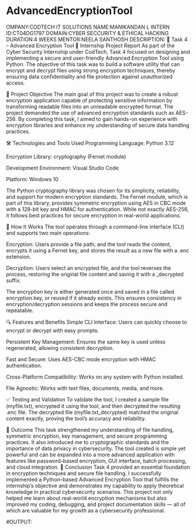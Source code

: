 # AdvancedEncryptionTool

OMPANY:CODTECH IT SOLUTIONS
NAME:MANIKANDAN L
INTERN ID:CT04DG1797
DOMAIN:CYBER SECCURITY & ETHICAL HACKING
DURATION:4 WEEKS
MENTOR:NEELA SANTHOSH
DESCRIPTION:
🔐 Task 4 – Advanced Encryption Tool
📄 Internship Project Report
As part of the Cyber Security Internship under CodTech, Task 4 focused on designing and implementing a secure and user-friendly Advanced Encryption Tool using Python. The objective of this task was to build a software utility that can encrypt and decrypt files using strong encryption techniques, thereby ensuring data confidentiality and file protection against unauthorized access.

🧩 Project Objective
The main goal of this project was to create a robust encryption application capable of protecting sensitive information by transforming readable files into an unreadable encrypted format. The project demanded the use of advanced encryption standards such as AES-256. By completing this task, I aimed to gain hands-on experience with encryption libraries and enhance my understanding of secure data handling practices.

🛠️ Technologies and Tools Used
Programming Language: Python 3.12

Encryption Library: cryptography (Fernet module)

Development Environment: Visual Studio Code

Platform: Windows 10

The Python cryptography library was chosen for its simplicity, reliability, and support for modern encryption standards. The Fernet module, which is part of this library, provides symmetric encryption using AES in CBC mode with a 128-bit key and HMAC for authentication. While not exactly AES-256, it follows best practices for secure encryption in real-world applications.

🔧 How It Works
The tool operates through a command-line interface (CLI) and supports two main operations:

Encryption: Users provide a file path, and the tool reads the content, encrypts it using a Fernet key, and stores the result as a new file with a .enc extension.

Decryption: Users select an encrypted file, and the tool reverses the process, restoring the original file content and saving it with a _decrypted suffix.

The encryption key is either generated once and saved in a file called encryption.key, or reused if it already exists. This ensures consistency in encryption/decryption sessions and keeps the process secure and repeatable.

🔍 Features and Benefits
Simple CLI Interface: Users can quickly choose to encrypt or decrypt with easy prompts.

Persistent Key Management: Ensures the same key is used unless regenerated, allowing consistent decryption.

Fast and Secure: Uses AES-CBC mode encryption with HMAC authentication.

Cross-Platform Compatibility: Works on any system with Python installed.

File Agnostic: Works with text files, documents, media, and more.

✅ Testing and Validation
To validate the tool, I created a sample file (myfile.txt), encrypted it using the tool, and then decrypted the resulting .enc file. The decrypted file (myfile.txt_decrypted) matched the original content exactly, proving the tool’s accuracy and reliability.

📂 Outcome
This task strengthened my understanding of file handling, symmetric encryption, key management, and secure programming practices. It also introduced me to cryptographic standards and the importance of data privacy in cybersecurity. The tool created is simple yet powerful and can be expanded into a more advanced application with features like password-based encryption, GUI interface, batch processing, and cloud integration.
📝 Conclusion
Task 4 provided an essential foundation in encryption techniques and secure file handling. I successfully implemented a Python-based Advanced Encryption Tool that fulfills the internship’s objective and demonstrates my capability to apply theoretical knowledge in practical cybersecurity scenarios. This project not only helped me learn about real-world encryption mechanisms but also improved my coding, debugging, and project documentation skills — all of which are valuable for my growth as a cybersecurity professional.

#OUTPUT:
